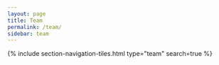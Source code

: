 ```yaml
---
layout: page
title: Team
permalink: /team/
sidebar: team
---
```

{% include section-navigation-tiles.html type="team" search=true %}
